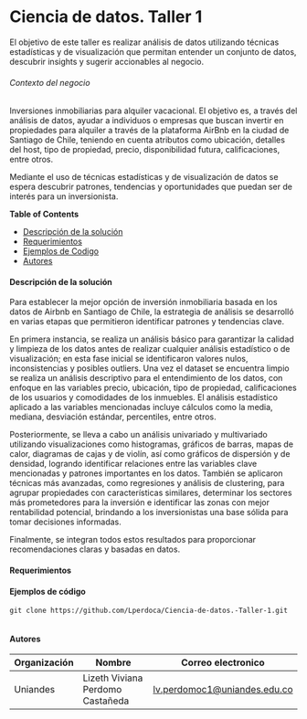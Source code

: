 # Ciencia de datos. Taller 1

El objetivo de este taller es realizar análisis de datos utilizando técnicas estadísticas y de visualización que permitan entender un conjunto de datos, descubrir insights y sugerir accionables al negocio.

###### Contexto del negocio

Inversiones inmobiliarias para alquiler vacacional. El objetivo es, a través del análisis de datos, ayudar a individuos o empresas que buscan invertir en propiedades para alquiler a través de la plataforma AirBnb en la ciudad de Santiago de Chile, teniendo en cuenta atributos como ubicación, detalles del host, tipo de propiedad, precio, disponibilidad futura, calificaciones, entre otros.

Mediante el uso de técnicas estadísticas y de visualización de datos se espera descubrir patrones, tendencias y oportunidades que puedan ser de interés para un inversionista.



**Table of Contents**
* [Descripción de la solución](#descripción-de-la-solución)
* [Requerimientos](#requerimientos)
* [Ejemplos de Codigo](#ejemplos-de-codigo)
* [Autores](#autores)

#### Descripción de la solución
Para establecer la mejor opción de inversión inmobiliaria basada en los datos de Airbnb en Santiago de Chile, la estrategia de análisis se desarrolló en varias etapas que permitieron identificar patrones y tendencias clave.

En primera instancia, se realiza un análisis básico para garantizar la calidad y limpieza de los datos antes de realizar cualquier análisis estadístico o de visualización; en esta fase inicial se identificaron valores nulos, inconsistencias y posibles outliers. Una vez el dataset se encuentra limpio se realiza un análisis descriptivo para el entendimiento de los datos, con enfoque en las variables precio, ubicación, tipo de propiedad, calificaciones de los usuarios y comodidades de los inmuebles. El análisis estadístico aplicado a las variables mencionadas incluye cálculos como la media, mediana, desviación estándar, percentiles, entre otros. 

Posteriormente, se lleva a cabo un análisis univariado y multivariado utilizando visualizaciones como histogramas, gráficos de barras, mapas de calor, diagramas de cajas y de violín, así como gráficos de dispersión y de densidad, logrando identificar relaciones entre las variables clave mencionadas y patrones importantes en los datos. También se aplicaron técnicas más avanzadas, como regresiones y análisis de clustering, para agrupar propiedades con características similares, determinar los sectores más prometedores para la inversión e identificar las zonas con mejor rentabilidad potencial, brindando a los inversionistas una base sólida para tomar decisiones informadas.

Finalmente, se integran todos estos resultados para proporcionar recomendaciones claras y basadas en datos.


#### Requerimientos
#### Ejemplos de código
```
git clone https://github.com/Lperdoca/Ciencia-de-datos.-Taller-1.git


```
#### Autores


| Organización   | Nombre | Correo electronico | 
|----------|-------------|-------------|
| Uniandes |  Lizeth Viviana Perdomo Castañeda | lv.perdomoc1@uniandes.edu.co |
